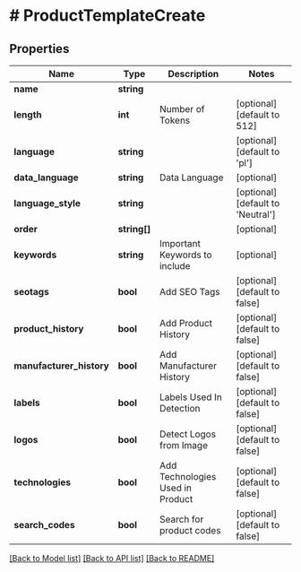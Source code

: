 # # ProductTemplateCreate

## Properties

Name | Type | Description | Notes
------------ | ------------- | ------------- | -------------
**name** | **string** |  |
**length** | **int** | Number of Tokens | [optional] [default to 512]
**language** | **string** |  | [optional] [default to 'pl']
**data_language** | **string** | Data Language | [optional]
**language_style** | **string** |  | [optional] [default to 'Neutral']
**order** | **string[]** |  | [optional]
**keywords** | **string** | Important Keywords to include | [optional]
**seotags** | **bool** | Add SEO Tags | [optional] [default to false]
**product_history** | **bool** | Add Product History | [optional] [default to false]
**manufacturer_history** | **bool** | Add Manufacturer History | [optional] [default to false]
**labels** | **bool** | Labels Used In Detection | [optional] [default to false]
**logos** | **bool** | Detect Logos from Image | [optional] [default to false]
**technologies** | **bool** | Add Technologies Used in Product | [optional] [default to false]
**search_codes** | **bool** | Search for product codes | [optional] [default to false]

[[Back to Model list]](../../README.md#models) [[Back to API list]](../../README.md#endpoints) [[Back to README]](../../README.md)
